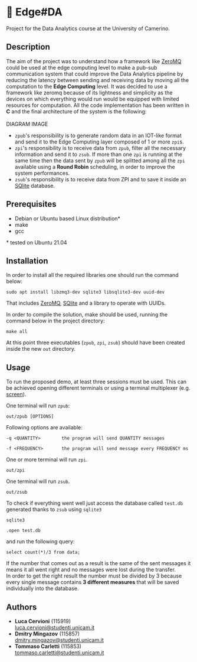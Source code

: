 # :page_facing_up: Edge#DA
Project for the Data Analytics course at the University of Camerino.

## Description
The aim of the project was to understand how a framework like [ZeroMQ](https://zeromq.org) could be used at the edge computing level to make a pub-sub communication system that could improve the Data Analytics pipeline by reducing the latency between sending and receiving data by moving all the computation to the **Edge Computing** level. It was decided to use a framework like zeromq because of its lightness and simplicity as the devices on which everything would run would be equipped with limited resources for computation.
All the code implementation has been written in **C** and the final architecture of the system is the following:
<br><br>DIAGRAM IMAGE
- `zpub`'s responsibility is to generate random data in an IOT-like format and send it to the Edge Computing layer composed of 1 or more `zpi`s.
- `zpi`'s responsibility is to receive data from `zpub`, filter all the necessary information and send it to `zsub`. If more than one `zpi` is running at
the same time then the data sent by `zpub` will be splitted among all the `zpi` available using a **Round Robin** scheduling, in order to improve the
system performances.
- `zsub`'s responsibility is to receive data from ZPI and to save it inside an [SQlite](https://sqlite.) database.

## Prerequisites
- Debian or Ubuntu based Linux distribution*
- make
- gcc

\* tested on Ubuntu 21.04
## Installation
In order to install all the required libraries one should run the command below:

```
sudo apt install libzmq3-dev sqlite3 libsqlite3-dev uuid-dev
```
That includes [ZeroMQ](https://zeromq.org), [SQlite](https://sqlite.) and a library to operate with UUIDs.

In order to compile the solution, make should be used, running the command below in the project directory:
```
make all
```
At this point three executables (`zpub`, `zpi`, `zsub`) should have been created inside the new `out` directory.
## Usage

To run the proposed demo, at least three sessions must be used. This can be achieved opening different terminals or using a terminal multiplexer (e.g. [screen](https://www.gnu.org/software/screen/)).

One terminal will run `zpub`:
```
out/zpub [OPTIONS]
```
Following options are available:
```
-q <QUANTITY>        the program will send QUANTITY messages

-f <FREQUENCY>       the program will send message every FREQUENCY ms
```
One or more terminal will run `zpi`.
```
out/zpi
```
One terminal will run `zsub`.
```
out/zsub
```
To check if everything went well just access the database called `test.db` generated thanks to `zsub` using `sqlite3`
```
sqlite3
```
```
.open test.db
```
and run the following query:
```
select count(*)/3 from data;
```
If the number that comes out as a result is the same of the sent messages it means it all went right and no messages were lost during the transfer. <br>
In order to get the right result the number must be divided by 3 because every single message contains **3 different measures** that will be saved individually into the database.
## Authors
- **Luca Cervioni** (115919) \
luca.cervioni@studenti.unicam.it
- **Dmitry Mingazov** (115857) \
dmitry.mingazov@studenti.unicam.it
- **Tommaso Carletti** (115853) \
tommaso.carletti@studenti.unicam.it
